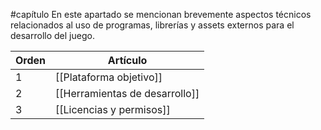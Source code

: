 #capítulo
En este apartado se mencionan brevemente aspectos técnicos relacionados al uso de programas, librerías y assets externos para el desarrollo del juego.

| Orden | Artículo                       |
| ----- | ------------------------------ |
| 1     | [[Plataforma objetivo]]        |
| 2     | [[Herramientas de desarrollo]] |
| 3     | [[Licencias y permisos]]       |
